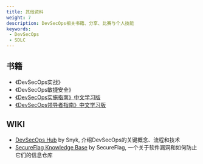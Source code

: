 ```yaml
---
title: 其他资料
weight: 7
description: DevSecOps相关书籍、分享、比赛与个人技能
keywords:
 - DevSecOps
 - SDLC
---
```



## 书籍
- 《DevSecOps实战》
- 《DevSecOps敏捷安全》
- [《DevSecOps实施指南》中文学习版](https://mp.weixin.qq.com/s/xr2wa8-rJtP5PFGYA2Cg6g)
- [《DevSecOps领导者指南》中文学习版](https://mp.weixin.qq.com/s/XGopg8Y7LBbskX7VeepSZw)

## WIKI
- [DevSecOps Hub](https://snyk.io/devsecops/) by Snyk, 介绍DevSecOps的关键概念、流程和技术
- [SecureFlag Knowledge Base](https://knowledge-base.secureflag.com/)  by SecureFlag, 一个关于软件漏洞和如何防止它们的信息仓库

